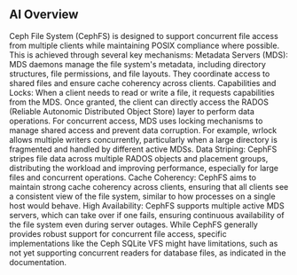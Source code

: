 ## AI Overview

Ceph File System (CephFS) is designed to support concurrent file access from multiple clients while maintaining POSIX compliance where possible. This is achieved through several key mechanisms:
Metadata Servers (MDS): MDS daemons manage the file system's metadata, including directory structures, file permissions, and file layouts. They coordinate access to shared files and ensure cache coherency across clients.
Capabilities and Locks: When a client needs to read or write a file, it requests capabilities from the MDS. Once granted, the client can directly access the RADOS (Reliable Autonomic Distributed Object Store) layer to perform data operations. For concurrent access, MDS uses locking mechanisms to manage shared access and prevent data corruption. For example, wrlock allows multiple writers concurrently, particularly when a large directory is fragmented and handled by different active MDSs.
Data Striping: CephFS stripes file data across multiple RADOS objects and placement groups, distributing the workload and improving performance, especially for large files and concurrent operations.
Cache Coherency: CephFS aims to maintain strong cache coherency across clients, ensuring that all clients see a consistent view of the file system, similar to how processes on a single host would behave.
High Availability: CephFS supports multiple active MDS servers, which can take over if one fails, ensuring continuous availability of the file system even during server outages.
While CephFS generally provides robust support for concurrent file access, specific implementations like the Ceph SQLite VFS might have limitations, such as not yet supporting concurrent readers for database files, as indicated in the documentation.
